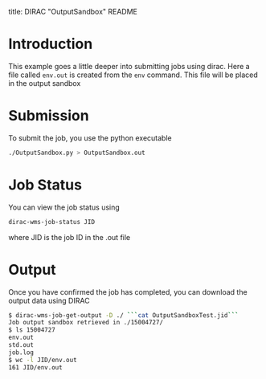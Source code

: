 title: DIRAC "OutputSandbox" README

Introduction
============

This example goes a little deeper into submitting jobs using dirac. Here a file called ```env.out``` is created from the ```env``` command. This file will be placed in the output sandbox

Submission
==========

To submit the job, you use the python executable

```bash
./OutputSandbox.py > OutputSandbox.out
```

Job Status
==========

You can view the job status using

```bash
dirac-wms-job-status JID
````
where JID is the job ID in the .out file

Output
======

Once you have confirmed the job has completed, you can download the output data using DIRAC

```bash
$ dirac-wms-job-get-output -D ./ ```cat OutputSandboxTest.jid```
Job output sandbox retrieved in ./15004727/
$ ls 15004727
env.out
std.out
job.log
$ wc -l JID/env.out
161 JID/env.out
```

